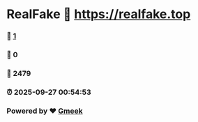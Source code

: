 # RealFake :link: https://realfake.top 
### :page_facing_up: [1](https://realfake.top/tag.html) 
### :speech_balloon: 0 
### :hibiscus: 2479 
### :alarm_clock: 2025-09-27 00:54:53 
### Powered by :heart: [Gmeek](https://github.com/Meekdai/Gmeek)
